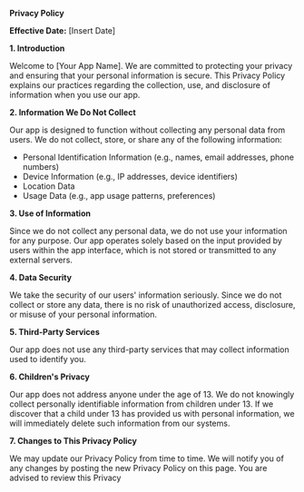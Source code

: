 
**Privacy Policy**

**Effective Date:** [Insert Date]

**1. Introduction**

Welcome to [Your App Name]. We are committed to protecting your privacy and ensuring that your personal information is secure. This Privacy Policy explains our practices regarding the collection, use, and disclosure of information when you use our app.

**2. Information We Do Not Collect**

Our app is designed to function without collecting any personal data from users. We do not collect, store, or share any of the following information:
- Personal Identification Information (e.g., names, email addresses, phone numbers)
- Device Information (e.g., IP addresses, device identifiers)
- Location Data
- Usage Data (e.g., app usage patterns, preferences)

**3. Use of Information**

Since we do not collect any personal data, we do not use your information for any purpose. Our app operates solely based on the input provided by users within the app interface, which is not stored or transmitted to any external servers.

**4. Data Security**

We take the security of our users' information seriously. Since we do not collect or store any data, there is no risk of unauthorized access, disclosure, or misuse of your personal information.

**5. Third-Party Services**

Our app does not use any third-party services that may collect information used to identify you.

**6. Children's Privacy**

Our app does not address anyone under the age of 13. We do not knowingly collect personally identifiable information from children under 13. If we discover that a child under 13 has provided us with personal information, we will immediately delete such information from our systems.

**7. Changes to This Privacy Policy**

We may update our Privacy Policy from time to time. We will notify you of any changes by posting the new Privacy Policy on this page. You are advised to review this Privacy